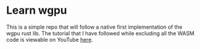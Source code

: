 # Learn wgpu

This is a simple repo that will follow a native first implementation of the wgpu rust lib. The tutorial that I have followed while excluding all the WASM code is viewable on YouTube [here](https://youtu.be/knmuobQFNmM?list=PLWtPciJ1UMuBs_3G-jFrMJnM5ZMKgl37H).
